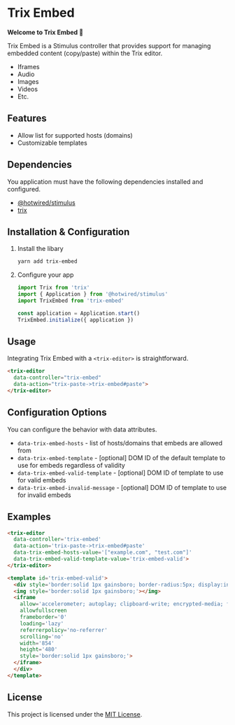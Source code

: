 # Trix Embed

**Welcome to Trix Embed 👋**

Trix Embed is a Stimulus controller that provides support for managing embedded content (copy/paste) within the Trix editor.

- Iframes
- Audio
- Images
- Videos
- Etc.

## Features

- Allow list for supported hosts (domains)
- Customizable templates

## Dependencies

You application must have the following dependencies installed and configured.

- [@hotwired/stimulus](https://github.com/hotwired/stimulus)
- [trix](https://github.com/basecamp/trix)

## Installation & Configuration

1. Install the libary

   ```bash
   yarn add trix-embed
   ```

2. Configure your app

   ```javascript
   import Trix from 'trix'
   import { Application } from '@hotwired/stimulus'
   import TrixEmbed from 'trix-embed'

   const application = Application.start()
   TrixEmbed.initialize({ application })
   ```

## Usage

Integrating Trix Embed with a `<trix-editor>` is straightforward.

```html
<trix-editor
  data-controller="trix-embed"
  data-action="trix-paste->trix-embed#paste">
</trix-editor>
```

## Configuration Options

You can configure the behavior with data attributes.

- `data-trix-embed-hosts` - list of hosts/domains that embeds are allowed from
- `data-trix-embed-template` - [optional] DOM ID of the default template to use for embeds regardless of validity
- `data-trix-embed-valid-template` - [optional] DOM ID of template to use for valid embeds
- `data-trix-embed-invalid-message` - [optional] DOM ID of template to use for invalid embeds

## Examples

```html
<trix-editor
  data-controller='trix-embed'
  data-action='trix-paste->trix-embed#paste'
  data-trix-embed-hosts-value='["example.com", "test.com"]'
  data-trix-embed-valid-template-value='trix-embed-valid'>
</trix-editor>

<template id='trix-embed-valid'>
  <div style='border:solid 1px gainsboro; border-radius:5px; display:inline-block; padding:10px;'>
  <img style='border:solid 1px gainsboro;'></img>
  <iframe
    allow='accelerometer; autoplay; clipboard-write; encrypted-media; fullscreen; gyroscope; picture-in-picture'
    allowfullscreen
    frameborder='0'
    loading='lazy'
    referrerpolicy='no-referrer'
    scrolling='no'
    width='854'
    height='480'
    style='border:solid 1px gainsboro;'>
  </iframe>
  </div>
</template>
```

## License

This project is licensed under the [MIT License](LICENSE).
